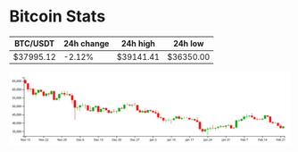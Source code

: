 # Bitcoin Stats

BTC/USDT|24h change|24h high|24h low|
|---|---|---|---|
|$37995.12|-2.12%|$39141.41|$36350.00|

<img src="./chart.svg">
